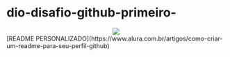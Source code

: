 # dio-disafio-github-primeiro-
<center>
  <img src="https://pa1.narvii.com/6437/e490081cae3ef1c0e1c77936346013e7d93e568e_hq.gif"></img>
</center>
[README PERSONALIZADO](https://www.alura.com.br/artigos/como-criar-um-readme-para-seu-perfil-github)
